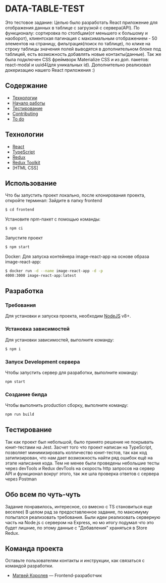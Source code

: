 # DATA-TABLE-TEST
Это тестовое задание: Целью было разработать React приложение для отображения данных в таблице с загрузкой с сервера(API). По функционалу: сортировка по столбцам(от меньшего к большому и наоборот), клиентская пагинация с максимальным отображением - 50 элементов на страницу, фильтрация(поиск по таблице), по клике на строку таблицы значения полей выводятся в дополнительном блоке под таблицей, есть возможность добавлять новые контакты(данные). Так же была подключен СSS фреймворк Materialize CSS и из доп. пакетов: react-modal и uuid4(для уникальных id).  Дополнительно реализовал докеризацию нашего React приложения :)

## Содержание
- [Технологии](#технологии)
- [Начало работы](#начало-работы)
- [Тестирование](#тестирование)
- [Contributing](#contributing)
- [To do](#to-do)

## Технологии
- [React](https://react.dev/)
- [TypeScript](https://www.typescriptlang.org/)
- [Redux](https://redux.js.org/)
- [Redux Toolkit](https://redux-toolkit.js.org/)
- [HTML CSS]

## Использование
Что бы запустить проект локально, после клонирования проекта, откройте терминал:
Зайдите в папку frontend
```sh
$ cd frontend
```

Установите npm-пакет с помощью команды:
```sh
$ npm ci 
```

Запустите проект 
```sh
$ npm start
```

Docker: 
Для запуска контейнера image-react-app на основе 
образа image-react-app:

```sh
$ docker run -d --name image-react-app -d -p 
4000:3000 image-react-app:latest
```

## Разработка

### Требования
Для установки и запуска проекта, необходим [NodeJS](https://nodejs.org/) v8+.

### Установка зависимостей
Для установки зависимостей, выполните команду:
```sh
$ npm i
```

### Запуск Development сервера
Чтобы запустить сервер для разработки, выполните команду:
```sh
npm start
```

### Создание билда
Чтобы выполнить production сборку, выполните команду: 
```sh
npm run build
```

## Тестирование
Так как проект был небольшой, было принято решение не покрывать юнит-тестами на Jest.
Засчет того что проект написан на TypeScript, позволяет минимизировать колличество юнит-тестов, так как  код затипизирован, что нам дает возможность найти ряд ошибок ещё на этапе написания кода.
Тем не менее были проведены небольшие тесты через devTools и Redux devTools на скорость http запросов на сервер API и функционал вокруг этого, так же шла проверка ответов с сервера через Postman

## Обо всем по чуть-чуть
Задание понравилось, интересное, со вмесно с TS становиться еще веселее) В целом рад за предоставленное задание, по максимуму попытался реализовать требования. Были идеи реализовать серверную часть на Node.js с сервером на Express, но мо итогу подумал что это будет лишние, по этому данные с "Добавления" храняться в Store Redux.

## Команда проекта
Оставьте пользователям контакты и инструкции, как связаться с командой разработки.
- [Матвей Королев](https://t.me/lorrik2) — Frontend-разработчик
